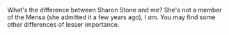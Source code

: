 What's the difference between Sharon Stone and me? She's not a
member of the Mensa (she admitted it a few years ago), I *am*. You
may find some other differences of lesser importance.


